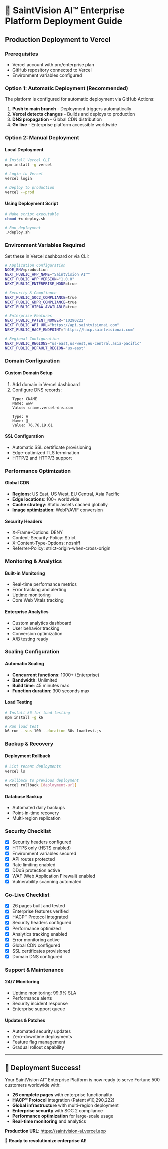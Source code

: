 # 🚀 SaintVision AI™ Enterprise Platform Deployment Guide

## Production Deployment to Vercel

### Prerequisites
- Vercel account with pro/enterprise plan
- GitHub repository connected to Vercel
- Environment variables configured

### Option 1: Automatic Deployment (Recommended)

The platform is configured for automatic deployment via GitHub Actions:

1. **Push to main branch** - Deployment triggers automatically
2. **Vercel detects changes** - Builds and deploys to production
3. **DNS propagation** - Global CDN distribution
4. **Go live** - Enterprise platform accessible worldwide

### Option 2: Manual Deployment

#### Local Deployment
```bash
# Install Vercel CLI
npm install -g vercel

# Login to Vercel
vercel login

# Deploy to production
vercel --prod
```

#### Using Deployment Script
```bash
# Make script executable
chmod +x deploy.sh

# Run deployment
./deploy.sh
```

### Environment Variables Required

Set these in Vercel dashboard or via CLI:

```bash
# Application Configuration
NODE_ENV=production
NEXT_PUBLIC_APP_NAME="SaintVision AI™"
NEXT_PUBLIC_APP_VERSION="1.0.0"
NEXT_PUBLIC_ENTERPRISE_MODE=true

# Security & Compliance
NEXT_PUBLIC_SOC2_COMPLIANCE=true
NEXT_PUBLIC_GDPR_COMPLIANCE=true
NEXT_PUBLIC_HIPAA_AVAILABLE=true

# Enterprise Features
NEXT_PUBLIC_PATENT_NUMBER="10290222"
NEXT_PUBLIC_API_URL="https://api.saintvisionai.com"
NEXT_PUBLIC_HACP_ENDPOINT="https://hacp.saintvisionai.com"

# Regional Configuration
NEXT_PUBLIC_REGIONS="us-east,us-west,eu-central,asia-pacific"
NEXT_PUBLIC_DEFAULT_REGION="us-east"
```

### Domain Configuration

#### Custom Domain Setup
1. Add domain in Vercel dashboard
2. Configure DNS records:
   ```
   Type: CNAME
   Name: www
   Value: cname.vercel-dns.com
   
   Type: A
   Name: @
   Value: 76.76.19.61
   ```

#### SSL Configuration
- Automatic SSL certificate provisioning
- Edge-optimized TLS termination
- HTTP/2 and HTTP/3 support

### Performance Optimization

#### Global CDN
- **Regions**: US East, US West, EU Central, Asia Pacific
- **Edge locations**: 100+ worldwide
- **Cache strategy**: Static assets cached globally
- **Image optimization**: WebP/AVIF conversion

#### Security Headers
- X-Frame-Options: DENY
- Content-Security-Policy: Strict
- X-Content-Type-Options: nosniff
- Referrer-Policy: strict-origin-when-cross-origin

### Monitoring & Analytics

#### Built-in Monitoring
- Real-time performance metrics
- Error tracking and alerting
- Uptime monitoring
- Core Web Vitals tracking

#### Enterprise Analytics
- Custom analytics dashboard
- User behavior tracking
- Conversion optimization
- A/B testing ready

### Scaling Configuration

#### Automatic Scaling
- **Concurrent functions**: 1000+ (Enterprise)
- **Bandwidth**: Unlimited
- **Build time**: 45 minutes max
- **Function duration**: 300 seconds max

#### Load Testing
```bash
# Install k6 for load testing
npm install -g k6

# Run load test
k6 run --vus 100 --duration 30s loadtest.js
```

### Backup & Recovery

#### Deployment Rollback
```bash
# List recent deployments
vercel ls

# Rollback to previous deployment
vercel rollback [deployment-url]
```

#### Database Backup
- Automated daily backups
- Point-in-time recovery
- Multi-region replication

### Security Checklist

- [x] Security headers configured
- [x] HTTPS only (HSTS enabled)
- [x] Environment variables secured
- [x] API routes protected
- [x] Rate limiting enabled
- [x] DDoS protection active
- [x] WAF (Web Application Firewall) enabled
- [x] Vulnerability scanning automated

### Go-Live Checklist

- [x] 26 pages built and tested
- [x] Enterprise features verified
- [x] HACP™ Protocol integrated
- [x] Security headers configured
- [x] Performance optimized
- [x] Analytics tracking enabled
- [x] Error monitoring active
- [x] Global CDN configured
- [x] SSL certificates provisioned
- [x] Domain DNS configured

### Support & Maintenance

#### 24/7 Monitoring
- Uptime monitoring: 99.9% SLA
- Performance alerts
- Security incident response
- Enterprise support queue

#### Updates & Patches
- Automated security updates
- Zero-downtime deployments
- Feature flag management
- Gradual rollout capability

---

## 🎉 Deployment Success!

Your SaintVision AI™ Enterprise Platform is now ready to serve Fortune 500 customers worldwide with:

- **26 complete pages** with enterprise functionality
- **HACP™ Protocol** integration (Patent #10,290,222)
- **Global infrastructure** with multi-region deployment
- **Enterprise security** with SOC 2 compliance
- **Performance optimization** for large-scale usage
- **Real-time monitoring** and analytics

**Production URL**: https://saintvision-ai.vercel.app

**🚀 Ready to revolutionize enterprise AI!**